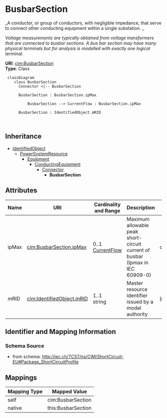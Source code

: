 # BusbarSection


_A conductor, or group of conductors, with negligible impedance, that serve to connect other conducting equipment within a single substation. _

_Voltage measurements are typically obtained from voltage transformers that are connected to busbar sections. A bus bar section may have many physical terminals but for analysis is modelled with exactly one logical terminal._





**URI**: [cim:BusbarSection](http://iec.ch/TC57/CIM100#BusbarSection)<br />
**Type**: Class




```mermaid
 classDiagram
    class BusbarSection
      Connector <|-- BusbarSection
      
      BusbarSection : BusbarSection.ipMax
        
          BusbarSection --> CurrentFlow : BusbarSection.ipMax
        
      BusbarSection : IdentifiedObject.mRID
        
      
```





## Inheritance
* [IdentifiedObject](IdentifiedObject.md)
    * [PowerSystemResource](PowerSystemResource.md)
        * [Equipment](Equipment.md)
            * [ConductingEquipment](ConductingEquipment.md)
                * [Connector](Connector.md)
                    * **BusbarSection**



## Attributes


| Name | URI | Cardinality and Range | Description | Inheritance |
| ---  | --- | --- | --- | --- |
| ipMax | [cim:BusbarSection.ipMax](http://iec.ch/TC57/CIM100#BusbarSection.ipMax) | 0..1 <br />  [CurrentFlow](CurrentFlow.md)  | Maximum allowable peak short-circuit current of busbar (Ipmax in IEC 60909-0) | direct |
| mRID | [cim:IdentifiedObject.mRID](http://iec.ch/TC57/CIM100#IdentifiedObject.mRID) | 1..1 <br />  string  | Master resource identifier issued by a model authority | [IdentifiedObject](IdentifiedObject.md) |









## Identifier and Mapping Information







### Schema Source


* from schema: http://iec.ch/TC57/ns/CIM/ShortCircuit-EU#Package_ShortCircuitProfile





## Mappings

| Mapping Type | Mapped Value |
| ---  | ---  |
| self | cim:BusbarSection |
| native | this:BusbarSection |




